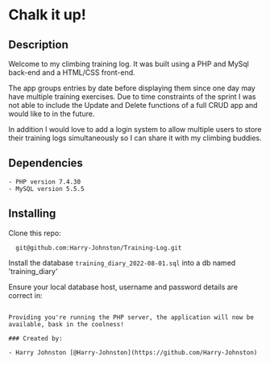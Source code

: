 # Chalk it up!

## Description
Welcome to my climbing training log. It was built using a PHP and MySql back-end and a HTML/CSS front-end.

The app groups entries by date before displaying them since one day may have multiple training exercises. Due to time constraints of the sprint I was not able to include the Update and Delete functions of a full CRUD app and would like to in the future. 

In addition I would love to add a login system to allow multiple users to store their training logs simultaneously so I can share it with my climbing buddies.

## Dependencies
```
- PHP version 7.4.30
- MySQL version 5.5.5

```
## Installing 

Clone this repo:
```
  git@github.com:Harry-Johnston/Training-Log.git
```  
Install the database `training_diary_2022-08-01.sql` into a db named 'training_diary'

Ensure your local database host, username and password details are correct in: 
```
  
Providing you're running the PHP server, the application will now be available, bask in the coolness!

### Created by:

- Harry Johnston [@Harry-Johnston](https://github.com/Harry-Johnston)
